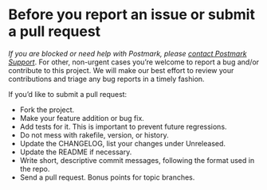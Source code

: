 # Before you report an issue or submit a pull request

*If you are blocked or need help with Postmark, please [contact
Postmark Support](https://postmarkapp.com/contact)*. For other, non-urgent
cases you’re welcome to report a bug and/or contribute to this project. We will
make our best effort to review your contributions and triage any bug reports in
a timely fashion.

If you’d like to submit a pull request:

* Fork the project.
* Make your feature addition or bug fix.
* Add tests for it. This is important to prevent future regressions.
* Do not mess with rakefile, version, or history.
* Update the CHANGELOG, list your changes under Unreleased.
* Update the README if necessary.
* Write short, descriptive commit messages, following the format used in the repo.
* Send a pull request. Bonus points for topic branches.
